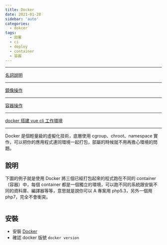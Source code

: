```yaml
---
title: Docker
date: 2021-01-28
sidebar: 'auto'
categories:
  - dokcer
tags:
  - 部署
  - ci
  - deploy
  - container
  - 容器
---
```


---

[名詞說明](./docker_info.md)

---

[鏡像操作](./image.md)

---

[容器操作](./container.md)

---

[docker 搭建 vue cli 工作環境](./devvuecli.md)

---

Docker 是個輕量級的虛擬化技術，底層使用 cgroup、chroot、namespace 實作，可以把你的應用程式連同環境一起打包，部屬的時候就不用再擔心環境的問題。

## 說明

下圖的例子就是使用 Docker 將三個已經打包起來的程式跑在不同的 container（容器）中，每個 container 都是一個獨立的環境，可以跑不同的系統跟安裝不同的資料庫、編譯器等等，意思就是說你可以 A 專案用 php5.3，另外一個用 php7，完全不會衝突。

<img :src="$withBase('/img/dockerImage.png')" >

## 安裝

- 安裝 [Docker](https://docs.docker.com/install/)
- 確認 docker 版號 `docker version`
